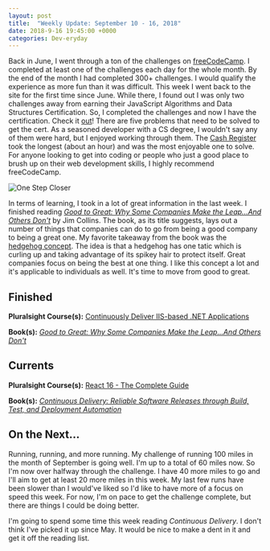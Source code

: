 ```yaml
---
layout: post
title:  "Weekly Update: September 10 - 16, 2018"
date: 2018-9-16 19:45:00 +0000
categories: Dev-eryday
---
```


Back in June, I went through a ton of the challenges on [freeCodeCamp][fcc]. I completed at least one of the challenges each day for the whole month. By the end of the month I had completed 300+ challenges. I would qualify the experience as more fun than it was difficult. This week I went back to the site for the first time since June. While there, I found out I was only two challenges away from earning their JavaScript Algorithms and Data Structures Certification. So, I completed the challenges and now I have the certification. Check it [out][cert]! There are five problems that need to be solved to get the cert. As a seasoned developer with a CS degree, I wouldn't say any of them were hard, but I enjoyed working through them. The [Cash Register][cr] took the longest (about an hour) and was the most enjoyable one to solve. For anyone looking to get into coding or people who just a good place to brush up on their web development skills, I highly recommend freeCodeCamp.

![One Step Closer](https://farm2.staticflickr.com/1900/44386546872_e01f78ca4b.jpg)

In terms of learning, I took in a lot of great information in the last week. I finished reading *[Good to Great: Why Some Companies Make the Leap...And Others Don't][gtg]* by Jim Collins. The book, as its title suggests, lays out a number of things that companies can do to go from being a good company to being a great one. My favorite takeaway from the book was the [hedgehog concept][hc]. The idea is that a hedgehog has one tatic which is curling up and taking advantage of its spikey hair to protect itself. Great companies focus on being the best at one thing. I like this concept a lot and it's applicable to individuals as well. It's time to move from good to great.

## Finished

**Pluralsight Course(s):** [Continuously Deliver IIS-based .NET Applications][cdi]

**Book(s):** *[Good to Great: Why Some Companies Make the Leap...And Others Don't][gtg]*

## Currents

**Pluralsight Course(s):** [React 16 - The Complete Guide][re]

**Book(s):** _[Continuous Delivery: Reliable Software Releases through Build, Test, and Deployment Automation][cd]_

## On the Next...

Running, running, and more running. My challenge of running 100 miles in the month of September is going well. I'm up to a total of 60 miles now. So I'm now over halfway through the challenge. I have 40 more miles to go and I'll aim to get at least 20 more miles in this week. My last few runs have been slower than I would've liked so I'd like to have more of a focus on speed this week. For now, I'm on pace to get the challenge complete, but there are things I could be doing better.

I'm going to spend some time this week reading *Continuous Delivery*. I don't think I've picked it up since May. It would be nice to make a dent in it and get it off the reading list.

[re]: https://www.udemy.com/react-the-complete-guide-incl-redux/
[cd]: https://www.amazon.com/Continuous-Delivery-Deployment-Automation-Addison-Wesley/dp/0321601912
[ncp]: https://github.com/jpniederer/NETCorePlayground/tree/master/ChatApp
[fun]: https://www.amazon.com/Functional-Programming-write-better-code/dp/1617293954/
[src]: https://chatappwithsignalr.azurewebsites.net/index.html
[iis]: https://app.pluralsight.com/library/courses/installing-configuring-iis/table-of-contents
[flu]: https://app.pluralsight.com/library/courses/flutter-getting-started/table-of-contents
[fl]: https://flutter.io/
[rn]: https://facebook.github.io/react-native/
[xm]: https://visualstudio.microsoft.com/xamarin/
[word]: https://www.amazon.com/Letting-Go-Words-Interactive-Technologies-ebook/dp/B008HOJHDM/
[vue]: https://app.pluralsight.com/library/courses/vuejs-big-picture/table-of-contents
[gtg]: https://www.amazon.com/Good-Great-Some-Companies-Others-ebook/dp/B0058DRUV6/
[jsa]: https://leanpub.com/javascriptallongesix/read
[fcc]: https://www.freecodecamp.org/
[cert]: https://www.freecodecamp.org/certification/fcc6a4b5394/javascript-algorithms-and-data-structures
[cr]: https://learn.freecodecamp.org/javascript-algorithms-and-data-structures/javascript-algorithms-and-data-structures-projects/cash-register
[cdi]: https://app.pluralsight.com/library/courses/continuously-deliver-iis-dotnet-applications/table-of-contents
[hc]: https://www.jimcollins.com/concepts/the-hedgehog-concept.html